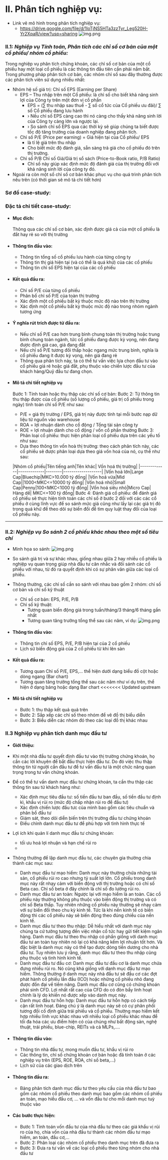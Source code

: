 # II. Phân tích nghiệp vụ:

+ Link vẽ mô hình trong phân tích nghiệp vụ:
    + https://drive.google.com/file/d/1loTjNS5HTa3zzTyr_Leg520H-Yr2XpaR/view?usp=sharing
      ![img.png](images/tonghopnghiepvu.png)

### II.1: _Nghiệp vụ Tính toán, Phân tích các chỉ số cơ bản của một cổ phiếu/ nhóm cổ phiếu:_

Trong nghiệp vụ phân tích chứng khoán, các chỉ số cơ bản của một cổ phiếu hay một loại cổ phiếu là các thông tin đầu
tiên cần phải nắm bắt. Trong phương pháp phân tích cơ bản, các nhóm chỉ số sau đây thường được các phân tích viên sử
dụng nhiều nhất:

+ Nhóm hệ số giá trị: Chỉ số EPS (Earning per Share)
    + EPS – Thu nhập trên một Cổ phiếu: là chỉ số cho biết khả năng sinh lợi của Công ty trên một đơn vị cổ phần <br/>
        + EPS = (∑ thu nhập sau thuế - ∑ số cổ tức của Cổ phiếu ưu đãi)/ ∑ số Cổ phiếu đang lưu hành <br/>
        + › Nếu chỉ số EPS càng cao thì nó càng cho thấy khả năng sinh lời của Công ty càng lớn và ngược lại.
        + › So sánh chỉ số EPS qua các thời kỳ sẽ giúp chúng ta biết được tốc độ tăng trưởng của doanh nghiệp đang phân
          tích.
    + Chỉ số P/E (Price per earning)  = Giá hiện tại của Cổ phiếu/ EPS
        + là tỉ lệ giá trên thu nhập
        + Cho biết mức độ đánh giá, sẵn sàng trả giá cho cổ phiếu đó trên thị trường.
    + Chỉ số P/B Chỉ số Giá/Giá trị sổ sách (Price-to-Book ratio, P/B Ratio)
        + Chỉ số này giúp xác định mức độ đánh giá của thị trường đối với khả năng sinh lời của công ty đó.
+ Ngoài ra còn một số chỉ số cơ bản khác phục vụ cho quá trình phân tích nêu trên (có thời gian sẽ mô tả chi tiết hơn)

### Sơ đồ case-study:

### Đặc tả chi tiết case-study:

+ #### Mục đích:
  Thông qua các chỉ số cơ bản, xác định được giá cả của một cổ phiếu là đắt hay rẻ so với thị trường
+ #### Thông tin đầu vào:
    + Thông tin tổng số cổ phiếu lưu hành của từng công ty
    + Thông tin thị giá hiện tại (và có thể là quá khứ) của các cổ phiếu
    + Thông tin chỉ số EPS hiện tại của các cổ phiếu
+ #### Kết quả đầu ra:
    + Chỉ số P/E của từng cổ phiếu
    + Phân bổ chỉ số P/E của toàn thị trường
    + Xác định một cổ phiếu bất kỳ thuộc mức độ nào trên thị trường
    + Xác định một cổ phiếu bất kỳ thuộc mức độ nào trong nhóm ngành tương ứng
+ #### Ý nghĩa rút trích được từ đầu ra:
    + Nếu chỉ số P/E cao hơn trung bình chung toàn thị trường hoặc trung bình chung toàn ngành, tức cổ phiếu đang được
      kỳ vọng, nên đang được định giá cao, giá đang đắt
    + Nếu chỉ số P/E tương đối thấp hoặc ngang mức trung bình, nghĩa là cổ phiếu đang ít được kỳ vọng, nên giá đang rẻ
    + Thông qua phân tích này, ta có thể tư vấn việc lựa chọn đầu tư vào cổ phiếu giá rẻ hoặc giá đắt, phụ thuộc vào
      chiến lược đầu tư của khách hàng/Quỹ đầu tư đang chọn.
+ #### Mô tả chi tiết nghiệp vụ
  Bước 1: Tính toán hoặc thu thập các chỉ số cơ bản:
  Bước 2: Từ thông tin thu thập được của cổ phiếu (số lượng cổ phiếu, giá trị cổ phiếu trong ngày) tính toán chỉ số P/E
  như sau:
    + P/E = giá thị trường / EPS, giá trị này được tính tại mỗi bước nạp dữ liệu từ nguồn vào warehouse
    + ROA = lợi nhuận dành cho cổ động / Tổng tài sản công ty
    + ROE = lợi nhuận dành cho cổ động / vốn cổ phần thường Bước 3: Phân loại cổ phiếu: thực hiện phân loại cổ phiếu dựa
      trên các yếu tố như sau:
    + Dựa theo thông tin vốn hoà thị trường: theo cách phân tích này, các cổ phiếu sẽ được phân loại dựa theo giá vốn
      hoá của nó, cụ thể như sau:

  |Nhóm cổ phiếu|Tên tiếng anh|Tên khác| Vốn hoá thị trường|
      |-------------|-------------|--------|-------------------|
  |Vốn hoá lớn|Large Cap|Bluechip|MKC>10.000 tỷ đồng|
  |Vốn hoá vừa|Mid Cap||1000<MKC<=10000 tỷ đồng|
  |Vốn hoá nhỏ|Small Cap|Penny|100<MKC<1000 tỷ đồng|
  |Vốn hoá siêu nhỏ|Micro Cap| Hàng dế| MKC<=100 tỷ đồng|
  Bước 4: Đánh giá cổ phiếu: để đánh giá cổ phiếu sẽ thực hiện tính toán các chỉ số ở bước 2 đối với các các cổ phiếu ở
  cùng lĩnh vực để so sánh mức giá cũng như lấy lại các giá trị đó trong quá khứ để theo dõi sự biến đổi để tìm quy luật
  thay đổi của loại cổ phiếu này.

_____

### II.2: _Nghiệp vụ So sánh 2 cổ phiếu khác nhau theo một số tiêu chí_

+ Minh họa so sánh:
  ![img.png](images/sosanhgia.png)

+ So sánh giá trị và sự khác nhau, giống nhau giữa 2 hay nhiều cổ phiếu là nghiệp vụ quan trọng giúp nhà đầu tư cân nhắc
  và đối sánh các cổ phiếu với nhau, từ đó ra quyết định khi có sự phân vân giữa các loại cổ phiếu.

+ Thông thường, các chỉ số cần so sánh với nhau bao gồm 2 nhóm: chỉ số cơ bản và chỉ số kỹ thuật
    + Chỉ số cơ bản: EPS, P/E, P/B
    + Chỉ số kỹ thuật:
        + Tương quan biến động giá trong tuần/tháng/3 tháng/6 tháng gần nhất
        + Tương quan tăng trưởng tổng thể sau các năm, ví dụ:
          ![img.png](images/sosanh2cophieu.png)

+ #### Thông tin đầu vào:
    + Thông tin chỉ số EPS, P/E, P/B hiện tại của 2 cổ phiếu
    + Lịch sử biến động giá của 2 cổ phiếu từ khi lên sàn
+ #### Kết quả đầu ra:
    + Tương quan Chỉ số P/E, EPS,... thể hiện dưới dạng biểu đồ cột hoặc dòng ngang (Bar chart)
    + Tương quan tăng trưởng tổng thể sau các năm như ví dụ trên, thể hiện ở dạng bảng hoặc dạng Bar chart
<<<<<<< Updated upstream
+ #### Mô tả chi tiết nghiệp vụ
    + Bước 1: thu thập kết quả quả trên
    + Bước 2: Sắp xếp các chỉ số theo nhóm để vẽ đồ thị biểu diễn
    + Bước 3: Biểu diễn các nhóm đó theo các loại đồ thị khác nhau

### II.3 Nghiệp vụ phân tích danh mục đầu tư

+ #### Giới thiệu:
+ Khi một nhà đầu tư quyết định đầu tư vào thị trường chứng khoán, họ cần các lời khuyên để bắt đầu thực hiện đầu tư. Do
  đó việc thu thập thông tin từ người cần đầu tư để tư vấn đầu tư là một chức năng quan trọng trong tư vấn chứng khoán.

+ Để có thể tư vấn danh mục đầu tư chứng khoán, ta cần thu thập các thông tin sau từ khách hàng như:
    + Xác định mục tiêu đầu tư: số tiền đầu tư ban đầu, số tiền đầu tư định kì, khẩu vị rủi ro (mức độ chấp nhận rủi ro
      để đầu tư)
    + Xác định chiến lược đầu tưc của mình bao gồm các tiêu chuẩn và phân bổ đầu tư
    + Giám sát, theo dõi diễn biến trên thị trường đầu tư chứng khoán
    + Điều chỉnh danh mục đầu tư để phù hợp với tình hình thực tế

+ Lợi ích khi quản lí danh mục đầu tư chứng khoán:
    + tối ưu hoá lợi nhuận và hạn chế rủi ro
    +

+ Thông thường để lập danh mục đầu tư, các chuyên gia thường chia thành các mục sau:
    + Danh mục đầu tư mạo hiểm: Danh mục này thường chứa những tài sản, cổ phiếu rủi ro cao nhưng tỷ suất lợi lớn. Cổ
      phiếu trong danh mục này rất nhạy cảm với biến động với thị trường hoặc có chỉ số Beta cao. Chỉ số beta ở đây
      chính là chỉ số đo lường rủi ro.
    + Danh mục đầu tư an toàn: Ngược lại với mạo hiểm là an toàn. Các cổ phiếu này thường không phụ thuộc vào biến động
      thị trường và có chỉ số Beta thấp. Tuy nhiên những cố phiếu này thường sẽ nhạy cảm với sự biến đổi theo chu kỳ
      kinh tế. Tức là khi nền kinh tế có biến động thì các cổ phiểu này sẽ biến động theo đúng chiều của nền kinh tế.
    + Danh mục đầu tư theo thu nhập: Dễ hiểu nhất với danh mục này chúng ta cứ tưởng tượng đến việc nhận cổ tức hay gửi
      tiết kiệm ngân hàng. Danh mục đầu tư theo thu nhập có phần giống với danh mục đầu tư an toàn tuy nhiên nó lại có
      khả năng kếm lợi nhuận tốt hơn. Và đặc biệt là danh mục này có thể tạo được dòng tiền dương cho nhà đầu tư. Tuy
      nhiên lưu ý rằng, danh mục đầu tư theo thu nhập cũng phụ thuộc và tình hình kinh tế.
    + Danh mục đầu tư đầu cơ: Danh mục đầu tư đầu cơ là danh mục chứa đựng nhiều rủi ro. Nó cũng khá giống với danh mục
      đầu tư mạo hiểm. Thông thường ở danh mục này nhà đầu tư sẽ đầu cơ các đợt phát hành cổ phiếu lần đầu (ICO) hoặc
      những cố phiếu nhỏ đang được đồn đại về tiềm năng. Danh mục đầu cơ cũng có chứng khoán phái sinh CFD. Lợi nhất rất
      cao của CFD do có đòn bẩy linh hoạt chính là lý do khiến nó được xếp vào danh mục này.
    + Danh mục đầu tư hỗn hợp: Danh mục đầu tư hỗn hợp có cách tiếp cận rất linh hoạt. Đáng chú ý là danh mục này sẽ có
      cự phân phối tương đối cố định giữa trái phiếu và cổ phiếu. Thường mạo hiểm kết hợp nhiều lĩnh vực khác nhau với
      nhiều loại cổ phiếu khác nhau để tối đa hóa các ưu điểm hiện có của chúng như bất động sản, nghệ thuật, trái
      phiếu, blue-chip, REITs và cả MLPs,….

+ #### Thông tin đầu vào:
    + Thông tin nhà đầu tư, mong muốn đầu tư, khẩu vị rủi ro
    + Các thông tin, chỉ số chứng khoán cơ bản hoặc đã tính toán ở các nghiệp vụ trên (EPS, ROE, ROA, chỉ số beta,...)
    + Lịch sử của các giao dịch trên
+ #### Thông tin đầu ra:
    + Bảng phân tích danh mục đầu tư theo yêu cầu của nhà đầu tư bao gồm các nhóm cổ phiếu theo danh mục bao gồm các
      nhóm cổ phiếu an toàn, mạo hiểu đầu cơ, ... và vốn đầu tư cho mỗi danh mục tuỳ thuộc vào

+ #### Các bước thực hiện:
    + Bước 1: Tính toán vốn đầu tư của nhà đầu tư theo các giá khẩu vị rủi ro của họ, chia vốn của nhà đầu tư thành các
      nhóm đầu tư mạo hiểm, an toàn, đầu cơ,...
    + Bước 2: Phân loại các nhóm cổ phiểu theo danh mục trên đã đưa ra
    + Bước 3: Đưa ra tư vấn về các loại cổ phiếu theo từng nhóm cho nhà đầu tư